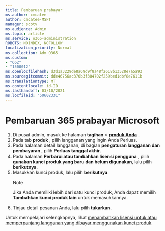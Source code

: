 ```yaml
---
title: Pembaruan prabayar
ms.author: cmcatee
author: cmcatee-MSFT
manager: scotv
ms.audience: Admin
ms.topic: article
ms.service: o365-administration
ROBOTS: NOINDEX, NOFOLLOW
localization_priority: Normal
ms.collection: Adm_O365
ms.custom:
- "662"
- "1500012"
ms.openlocfilehash: d3d1a3229de8a69d9f8a48f2618b13528e7a5a93
ms.sourcegitcommit: dde46756ac370b3f384702f259bed1dbf8e7611b
ms.translationtype: MT
ms.contentlocale: id-ID
ms.lasthandoff: 03/10/2021
ms.locfileid: "50602331"
---
```

# <a name="prepaid-microsoft-365-renewal"></a>Pembaruan 365 prabayar Microsoft

1. Di pusat admin, masuk ke halaman **tagihan** \> **[produk Anda](https://go.microsoft.com/fwlink/p/?linkid=842054)** .
2. Pada tab **produk** , pilih langganan yang ingin Anda Perluas.
3. Pada halaman detail langganan, di bagian **pengaturan langganan dan pembayaran** , pilih **Perluas tanggal akhir**.
4. Pada halaman **Perbarui atau tambahkan lisensi pengguna** , pilih **gunakan kunci produk yang baru dan belum digunakan**, lalu pilih **berikutnya**.
5. Masukkan kunci produk, lalu pilih **berikutnya**.
    > [!NOTE]
    > Jika Anda memiliki lebih dari satu kunci produk, Anda dapat memilih **Tambahkan kunci produk lain** untuk memasukkannya.
6. Tinjau detail pesanan Anda, lalu pilih **tukarkan**.

Untuk mempelajari selengkapnya, lihat [menambahkan lisensi untuk atau memperpanjang langganan yang dibayar menggunakan kunci produk](https://docs.microsoft.com/microsoft-365/commerce/licenses/add-licenses-using-product-key).